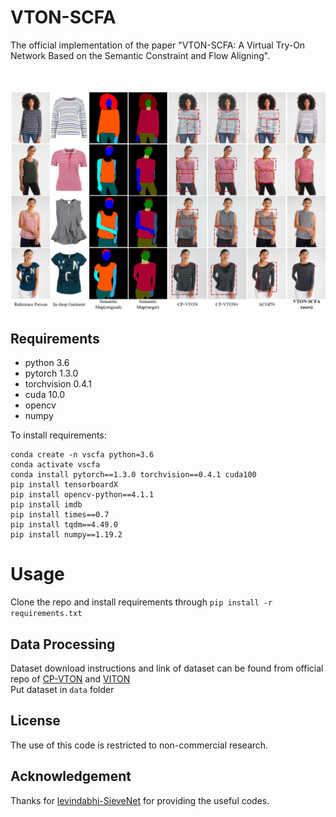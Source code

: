# VTON-SCFA
The official implementation of the paper "VTON-SCFA: A Virtual Try-On Network Based on the Semantic Constraint and Flow Aligning".

<br/><br/>
![VTON-SCFA](./teaser.png)
## Requirements
- python 3.6
- pytorch 1.3.0
- torchvision 0.4.1
- cuda 10.0
- opencv
- numpy

To install requirements:
```setup
conda create -n vscfa python=3.6
conda activate vscfa
conda install pytorch==1.3.0 torchvision==0.4.1 cuda100
pip install tensorboardX
pip install opencv-python==4.1.1
pip install imdb
pip install times==0.7
pip install tqdm==4.49.0
pip install numpy==1.19.2
```

# Usage #
Clone the repo and install requirements through ```pip install -r requirements.txt``` 

## Data Processing
Dataset download instructions and link of dataset can be found from official repo of [CP-VTON](https://github.com/sergeywong/cp-vton) and [VITON](https://github.com/xthan/VITON) </br>
Put dataset in `data` folder



## License
The use of this code is restricted to non-commercial research.

## Acknowledgement 
Thanks for [levindabhi-SieveNet](https://github.com/levindabhi/SieveNet) for providing the useful codes.
